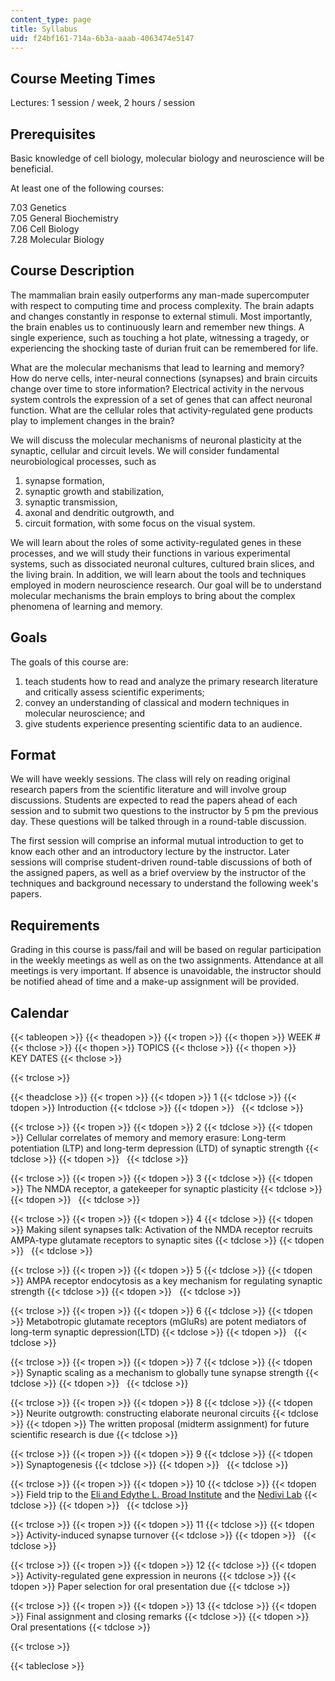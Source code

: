 ```yaml
---
content_type: page
title: Syllabus
uid: f24bf161-714a-6b3a-aaab-4063474e5147
---
```


Course Meeting Times
--------------------

Lectures: 1 session / week, 2 hours / session

Prerequisites
-------------

Basic knowledge of cell biology, molecular biology and neuroscience will be beneficial.

At least one of the following courses:

7.03 Genetics  
7.05 General Biochemistry  
7.06 Cell Biology  
7.28 Molecular Biology

Course Description
------------------

The mammalian brain easily outperforms any man-made supercomputer with respect to computing time and process complexity. The brain adapts and changes constantly in response to external stimuli. Most importantly, the brain enables us to continuously learn and remember new things. A single experience, such as touching a hot plate, witnessing a tragedy, or experiencing the shocking taste of durian fruit can be remembered for life.

What are the molecular mechanisms that lead to learning and memory? How do nerve cells, inter-neural connections (synapses) and brain circuits change over time to store information? Electrical activity in the nervous system controls the expression of a set of genes that can affect neuronal function. What are the cellular roles that activity-regulated gene products play to implement changes in the brain?

We will discuss the molecular mechanisms of neuronal plasticity at the synaptic, cellular and circuit levels. We will consider fundamental neurobiological processes, such as

1.  synapse formation,
2.  synaptic growth and stabilization,
3.  synaptic transmission,
4.  axonal and dendritic outgrowth, and
5.  circuit formation, with some focus on the visual system.

We will learn about the roles of some activity-regulated genes in these processes, and we will study their functions in various experimental systems, such as dissociated neuronal cultures, cultured brain slices, and the living brain. In addition, we will learn about the tools and techniques employed in modern neuroscience research. Our goal will be to understand molecular mechanisms the brain employs to bring about the complex phenomena of learning and memory.

Goals
-----

The goals of this course are:

1.  teach students how to read and analyze the primary research literature and critically assess scientific experiments;
2.  convey an understanding of classical and modern techniques in molecular neuroscience; and
3.  give students experience presenting scientific data to an audience.

Format
------

We will have weekly sessions. The class will rely on reading original research papers from the scientific literature and will involve group discussions. Students are expected to read the papers ahead of each session and to submit two questions to the instructor by 5 pm the previous day. These questions will be talked through in a round-table discussion.

The first session will comprise an informal mutual introduction to get to know each other and an introductory lecture by the instructor. Later sessions will comprise student-driven round-table discussions of both of the assigned papers, as well as a brief overview by the instructor of the techniques and background necessary to understand the following week's papers.

Requirements
------------

Grading in this course is pass/fail and will be based on regular participation in the weekly meetings as well as on the two assignments. Attendance at all meetings is very important. If absence is unavoidable, the instructor should be notified ahead of time and a make-up assignment will be provided.

Calendar
--------

{{< tableopen >}}
{{< theadopen >}}
{{< tropen >}}
{{< thopen >}}
WEEK #
{{< thclose >}}
{{< thopen >}}
TOPICS
{{< thclose >}}
{{< thopen >}}
KEY DATES
{{< thclose >}}

{{< trclose >}}

{{< theadclose >}}
{{< tropen >}}
{{< tdopen >}}
1
{{< tdclose >}}
{{< tdopen >}}
Introduction
{{< tdclose >}}
{{< tdopen >}}
 
{{< tdclose >}}

{{< trclose >}}
{{< tropen >}}
{{< tdopen >}}
2
{{< tdclose >}}
{{< tdopen >}}
Cellular correlates of memory and memory erasure: Long-term potentiation (LTP) and long-term depression (LTD) of synaptic strength
{{< tdclose >}}
{{< tdopen >}}
 
{{< tdclose >}}

{{< trclose >}}
{{< tropen >}}
{{< tdopen >}}
3
{{< tdclose >}}
{{< tdopen >}}
The NMDA receptor, a gatekeeper for synaptic plasticity
{{< tdclose >}}
{{< tdopen >}}
 
{{< tdclose >}}

{{< trclose >}}
{{< tropen >}}
{{< tdopen >}}
4
{{< tdclose >}}
{{< tdopen >}}
Making silent synapses talk: Activation of the NMDA receptor recruits AMPA-type glutamate receptors to synaptic sites
{{< tdclose >}}
{{< tdopen >}}
 
{{< tdclose >}}

{{< trclose >}}
{{< tropen >}}
{{< tdopen >}}
5
{{< tdclose >}}
{{< tdopen >}}
AMPA receptor endocytosis as a key mechanism for regulating synaptic strength
{{< tdclose >}}
{{< tdopen >}}
 
{{< tdclose >}}

{{< trclose >}}
{{< tropen >}}
{{< tdopen >}}
6
{{< tdclose >}}
{{< tdopen >}}
Metabotropic glutamate receptors (mGluRs) are potent mediators of long-term synaptic depression(LTD)
{{< tdclose >}}
{{< tdopen >}}
 
{{< tdclose >}}

{{< trclose >}}
{{< tropen >}}
{{< tdopen >}}
7
{{< tdclose >}}
{{< tdopen >}}
Synaptic scaling as a mechanism to globally tune synapse strength
{{< tdclose >}}
{{< tdopen >}}
 
{{< tdclose >}}

{{< trclose >}}
{{< tropen >}}
{{< tdopen >}}
8
{{< tdclose >}}
{{< tdopen >}}
Neurite outgrowth: constructing elaborate neuronal circuits
{{< tdclose >}}
{{< tdopen >}}
The written proposal (midterm assignment) for future scientific research is due
{{< tdclose >}}

{{< trclose >}}
{{< tropen >}}
{{< tdopen >}}
9
{{< tdclose >}}
{{< tdopen >}}
Synaptogenesis
{{< tdclose >}}
{{< tdopen >}}
 
{{< tdclose >}}

{{< trclose >}}
{{< tropen >}}
{{< tdopen >}}
10
{{< tdclose >}}
{{< tdopen >}}
Field trip to the [Eli and Edythe L. Broad Institute](http://www.broadinstitute.org/) and the [Nedivi Lab](http://web.mit.edu/picower/faculty/nedivi.html)
{{< tdclose >}}
{{< tdopen >}}
 
{{< tdclose >}}

{{< trclose >}}
{{< tropen >}}
{{< tdopen >}}
11
{{< tdclose >}}
{{< tdopen >}}
Activity-induced synapse turnover
{{< tdclose >}}
{{< tdopen >}}
 
{{< tdclose >}}

{{< trclose >}}
{{< tropen >}}
{{< tdopen >}}
12
{{< tdclose >}}
{{< tdopen >}}
Activity-regulated gene expression in neurons
{{< tdclose >}}
{{< tdopen >}}
Paper selection for oral presentation due
{{< tdclose >}}

{{< trclose >}}
{{< tropen >}}
{{< tdopen >}}
13
{{< tdclose >}}
{{< tdopen >}}
Final assignment and closing remarks
{{< tdclose >}}
{{< tdopen >}}
Oral presentations
{{< tdclose >}}

{{< trclose >}}

{{< tableclose >}}